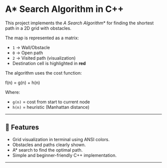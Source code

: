 # A* Search Algorithm in C++

This project implements the **A* Search Algorithm** for finding the shortest path in a 2D grid with obstacles.  

The map is represented as a matrix:
- `1` → Wall/Obstacle  
- `0` → Open path  
- `2` → Visited path (visualization)  
- Destination cell is highlighted in **red**  

The algorithm uses the cost function:

f(n) = g(n) + h(n)


Where:
- `g(n)` = cost from start to current node  
- `h(n)` = heuristic (Manhattan distance)  

---

## 🚀 Features
- Grid visualization in terminal using ANSI colors.
- Obstacles and paths clearly shown.
- A* search to find the optimal path.
- Simple and beginner-friendly C++ implementation.

---

